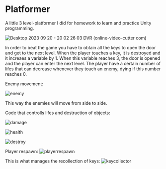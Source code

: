 # Platformer
A little 3 level-platformer I did for homework to learn and practice Unity programming.

![Desktop 2023 09 20 - 20 02 26 03 DVR (online-video-cutter com)](https://github.com/IsaacEa/Platformer/assets/145556558/9bb4982b-a6b1-483d-940e-1b303a1069b6)


In order to beat the game you have to obtain all the keys to open the door and get to the next level. When the player touches a key, it is destroyed and it increaes a variable by 1. When this variable reaches 3, the door is opened and the player can enter the next level. The player have a certain number of lifes that can decrease whenever they touch an enemy, dying if this number reaches 0.

Enemy movement:

![enemy](https://github.com/IsaacEa/Platformer/assets/145556558/ecd16dd3-f02e-4b49-918d-a770e7d85506)

This way the enemies will move from side to side.



Code that controlls lifes and destruction of objects:

![damage](https://github.com/IsaacEa/Platformer/assets/145556558/c2d9f060-bdff-44fd-9511-7bf8ba4abcf4)

![health](https://github.com/IsaacEa/Platformer/assets/145556558/e767c586-a4a2-420c-baa1-2d6a8173209c)

![destroy](https://github.com/IsaacEa/Platformer/assets/145556558/883c9488-6c5e-4515-b19f-a075adfc4961)




Player respawn:
![playerrespawn](https://github.com/IsaacEa/Platformer/assets/145556558/8b98c4ae-7f8b-41a5-b375-9ab04d134ced)

This is what manages the recollection of keys:
![keycollector](https://github.com/IsaacEa/Platformer/assets/145556558/9470b240-c1c6-48cb-8ead-a8aa3d36cc8b)


